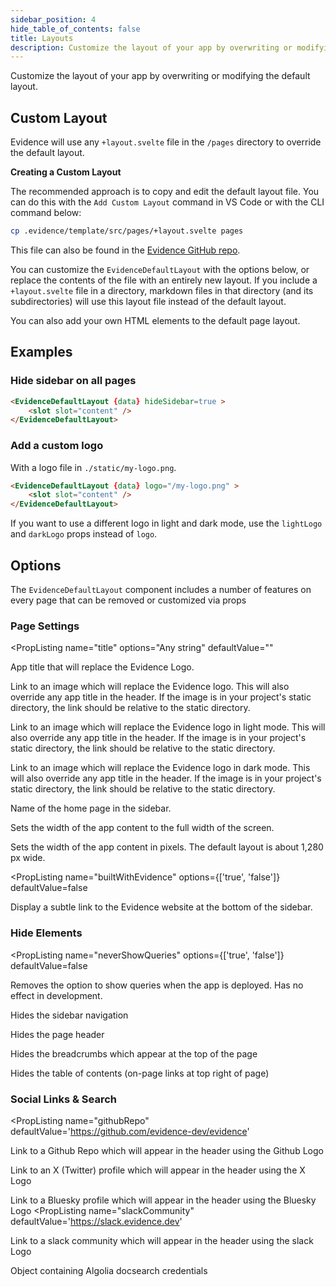 ```yaml
---
sidebar_position: 4
hide_table_of_contents: false
title: Layouts
description: Customize the layout of your app by overwriting or modifying the default layout.
---
```


Customize the layout of your app by overwriting or modifying the default layout.

## Custom Layout 

Evidence will use any `+layout.svelte` file in the `/pages` directory to override the default layout.

<Alert status=info>
<b>Creating a Custom Layout</b>

The recommended approach is to copy and edit the default layout file. You can do this with the `Add Custom Layout` command in VS Code or with the CLI command below:

```bash
cp .evidence/template/src/pages/+layout.svelte pages
```

This file can also be found in the [Evidence GitHub repo](https://github.com/evidence-dev/evidence/blob/main/sites/example-project/src/pages/+layout.svelte).
</Alert>

You can customize the `EvidenceDefaultLayout` with the options below, or replace the contents of the file with an entirely new layout. If you include a `+layout.svelte` file in a directory, markdown files in that directory (and its subdirectories) will use this layout file instead of the default layout.

You can also add your own HTML elements to the default page layout.

## Examples

### Hide sidebar on all pages

```html
<EvidenceDefaultLayout {data} hideSidebar=true >
	<slot slot="content" />
</EvidenceDefaultLayout>
```

### Add a custom logo

With a logo file in  `./static/my-logo.png`.

```html
<EvidenceDefaultLayout {data} logo="/my-logo.png" >
	<slot slot="content" />
</EvidenceDefaultLayout>
```

If you want to use a different logo in light and dark mode, use the `lightLogo` and `darkLogo` props instead of `logo`.

## Options

The `EvidenceDefaultLayout` component includes a number of features on every page that can be removed or customized via props

### Page Settings


<PropListing
    name="title"
    options="Any string"
    defaultValue=""
>

App title that will replace the Evidence Logo.

</PropListing>
<PropListing
    name="logo"
    options="/logo.png"
    defaultValue=""
>

Link to an image which will replace the Evidence logo. This will also override any app title in the header. If the image is in your project's static directory, the link should be relative to the static directory.

</PropListing>
<PropListing
    name="lightLogo"
    options="/lightLogo.png"
    defaultValue=""
>

Link to an image which will replace the Evidence logo in light mode. This will also override any app title in the header. If the image is in your project's static directory, the link should be relative to the static directory.

</PropListing>
<PropListing
    name="darkLogo"
    options="/darkLogo.png"
    defaultValue=""
>

Link to an image which will replace the Evidence logo in dark mode. This will also override any app title in the header. If the image is in your project's static directory, the link should be relative to the static directory.

</PropListing>
<PropListing
    name="homePageName"
    options="Any string"
    defaultValue=Home
>

Name of the home page in the sidebar.

</PropListing>
<PropListing
    name="fullWidth"
    options={['true', 'false']}
    defaultValue=false
>

Sets the width of the app content to the full width of the screen.

</PropListing>
<PropListing
    name="maxWidth"
    options="Any number"
    defaultValue=""
>

Sets the width of the app content in pixels. The default layout is about 1,280 px wide.

</PropListing>

<PropListing
    name="builtWithEvidence"
    options={['true', 'false']}
    defaultValue=false
>

Display a subtle link to the Evidence website at the bottom of the sidebar.

</PropListing>

### Hide Elements

<PropListing
    name="neverShowQueries"
    options={['true', 'false']}
    defaultValue=false
>

Removes the option to show queries when the app is deployed. Has no effect in development.

</PropListing>
<PropListing
    name="hideSidebar"
    options={['true', 'false']}
    defaultValue=false
>

Hides the sidebar navigation

</PropListing>
<PropListing
    name="hideHeader"
    options={['true', 'false']}
    defaultValue=false
>

Hides the page header

</PropListing>
<PropListing
    name="hideBreadcrumbs"
    options={['true', 'false']}
    defaultValue=false
>

Hides the breadcrumbs which appear at the top of the page

</PropListing>
<PropListing
    name="hideTOC"
    options={['true', 'false']}
    defaultValue=false
>

Hides the table of contents (on-page links at top right of page)

</PropListing>

### Social Links & Search

<PropListing
    name="githubRepo"
    defaultValue='https://github.com/evidence-dev/evidence'
>

Link to a Github Repo which will appear in the header using the Github Logo

</PropListing>
<PropListing
    name="xProfile"
    defaultValue='https://twitter.com/evidence_dev'
>

Link to an X (Twitter) profile which will appear in the header using the X Logo

</PropListing>
<PropListing
    name="blueskyProfile"
    defaultValue='https://bsky.app/profile/evidence.dev'
>

Link to a Bluesky profile which will appear in the header using the Bluesky Logo
</PropListing>
<PropListing
    name="slackCommunity"
    defaultValue='https://slack.evidence.dev'
>

Link to a slack community which will appear in the header using the slack Logo

</PropListing>
<PropListing
    name="algolia"
    options="{`{{appId: 'xxx', apiKey: 'xxx', indexName: 'xxx'}}`}"
    defaultValue=""
>

Object containing Algolia docsearch credentials

</PropListing>

